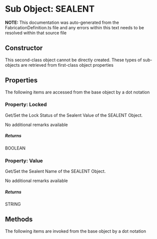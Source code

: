 # Sub Object: SEALENT
**NOTE:** This documentation was auto-generated from the FabricationDefinition.ts file and any errors within this text needs to be resolved within that source file
## Constructor
This second-class object cannot be directly created. These types of sub-objects are retrieved from first-class object properties
## Properties
The following items are accessed from the base object by a dot notation
### Property: Locked
Get/Set the Lock Status of the Sealent Value of the SEALENT Object.

No additional remarks available
##### Returns
BOOLEAN
### Property: Value
Get/Set the Sealent Name of the SEALENT Object.

No additional remarks available
##### Returns
STRING
## Methods
The following items are invoked from the base object by a dot notation
